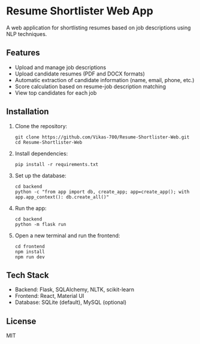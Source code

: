 # Resume Shortlister Web App

A web application for shortlisting resumes based on job descriptions using NLP techniques.

## Features

- Upload and manage job descriptions
- Upload candidate resumes (PDF and DOCX formats)
- Automatic extraction of candidate information (name, email, phone, etc.)
- Score calculation based on resume-job description matching
- View top candidates for each job

## Installation

1. Clone the repository:
   ```
   git clone https://github.com/Vikas-700/Resume-Shortlister-Web.git
   cd Resume-Shortlister-Web
   ```

2. Install dependencies:
   ```
   pip install -r requirements.txt
   ```

3. Set up the database:
   ```
   cd backend
   python -c "from app import db, create_app; app=create_app(); with app.app_context(): db.create_all()"
   ```

4. Run the app:
   ```
   cd backend
   python -m flask run
   ```

5. Open a new terminal and run the frontend:
   ```
   cd frontend
   npm install
   npm run dev
   ```

## Tech Stack

- Backend: Flask, SQLAlchemy, NLTK, scikit-learn
- Frontend: React, Material UI
- Database: SQLite (default), MySQL (optional)

## License

MIT 